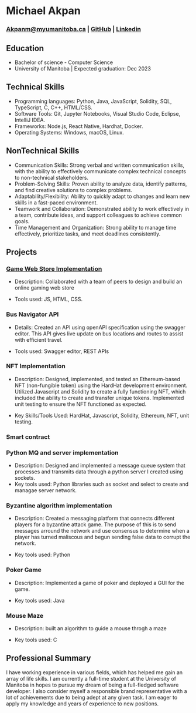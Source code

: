 # Michael Akpan

### Akpanm@myumanitoba.ca  | [GitHub](https://github.com/Michael-Lazarus) | [Linkedin](https://www.linkedin.com/in/michael-akpan-205940226)


## **Education**

- Bachelor of science - Computer Science
- University of Manitoba | Expected graduation: Dec 2023

## **Technical Skills**
- Programming languages: Python, Java, JavaScript, Solidity, SQL, TypeScript, C, C++, HTML/CSS.
- Software Tools: Git, Jupyter Notebooks, Visual Studio Code, Eclipse, IntelliJ IDEA.
- Frameworks: Node.js, React Native, Hardhat, Docker.
- Operating Systems: Windows, macOS, Linux.

## **NonTechnical Skills**
- Communication Skills: Strong verbal and written communication skills, with the ability to effectively communicate complex technical concepts to non-technical stakeholders.
- Problem-Solving Skills: Proven ability to analyze data, identify patterns, and find creative solutions to complex problems.
- Adaptability/Flexibility: Ability to quickly adapt to changes and learn new skills in a fast-paced environment.
- Teamwork and Collaboration: Demonstrated ability to work effectively in a team, contribute ideas, and support colleagues to achieve common goals.
- Time Management and Organization: Strong ability to manage time effectively, prioritize tasks, and meet deadlines consistently.


## **Projects**

### [Game Web Store Implementation](https://github.com/rfehr-creator/Group17)
* Description: Collaborated with a team of peers to design and build an online gaming web store

* Tools used: JS, HTML, CSS.

### Bus Navigator API
* Details: Created an API using openAPI specification using the swagger editor. This API gives live update on bus locations and routes to assist with efficient travel.

* Tools used: Swagger editor, REST APIs


### NFT Implementation
* Description: Designed, implemented, and tested an Ethereum-based NFT (non-fungible token) using the HardHat development environment. Utilized Javascript and Solidity to create a fully functioning NFT, which included the ability to create and transfer unique tokens. Implemented unit testing to ensure the NFT functioned as expected.

* Key Skills/Tools Used: HardHat, Javascript, Solidity, Ethereum, NFT, unit testing.

### Smart contract

### Python MQ and server implementation
* Description: Designed and implemented a message queue system that processes and transmits data through a python server I created using sockets.
* Key tools used: Python libraries such as socket and select to create and managae server network.

### Byzantine algorithm implementation
* Description: Created a messaging platform that connects different players for a byzantine attack game. The purpose of this is to send messages arround the network and use consensus to determine when a player has turned maliscous and begun sending false data to corrupt the network.

* Key tools used: Python

### Poker Game
* Description: Implemented a game of poker and deployed a GUI for the game.

* Key tools used: Java

### Mouse Maze
* Description: built an algorithm to guide a mouse throgh a maze

* Key tools used: C


## **Professional Summary**

I have working experience in various fields, which has helped me gain an array of life skills. I am currently a full-time student at the University of Manitoba in hopes to pursue my dream of being a full-fledged software developer. I also consider myself a responsible brand representative with a lot of achievements due to being adept at any given task. I am eager to apply my knowledge and years of experience to new positions.
